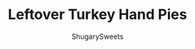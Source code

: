 ---
layout: ../../layouts/MarkdownPostLayout.astro
title: Leftover Turkey Hand Pies
author: ShugarySweets
pubDate: 2021-11-08
description: "This Turkey Hand Pies recipe is a tasty and creative idea for using leftover turkey! Grab some puff pastry and make these savory hand pies to enjoy over the holiday weekend."
image_url: https://www.shugarysweets.com/wp-content/uploads/2021/11/turkey-hand-pies-facebook.jpg
tags: ["Main Dish","American"]
calories: 157
protein: 11
carbohydrates: 11
fats: 7
fiber: 1
ingredients: ["2 Tablespoons unsalted butter","⅓ cup diced celery (about 1 medium rib)","⅓ cup diced carrot (about 1 medium carrot)","⅓ cup diced yellow onion (about ½ of a small onion)","2 cloves of garlic, minced","⅓ cup all-purpose flour","1 cup chicken broth","¾ cup milk","1 teaspoon dried thyme","1 teaspoon kosher salt","½ teaspoon black pepper","⅓ cup frozen peas","2 ½ cups turkey, cooked and diced","2 boxes (17.6 oz easch) puff pastry","1 large egg","1 Tablespoon water","Fresh thyme and parsley for garnish"]
serves: 12
time: "40 minutes"
prepTime: "10 minutes"
instructions: ["Preheat oven to 375℉.  Line a large baking sheet with parchment paper and set aside.","In a medium saucepan, melt butter. Add onion, celery and carrots and saute over medium heat until softened.","Add garlic and saute until fragrant, about 1 minute.","Stir in flour. Add chicken broth, milk, thyme, salt and pepper and stir to combine. Bring to a boil and then heat until thickened, stirring constantly (about 2 minutes).","Stir in frozen peas and turkey. Set aside.","Combine egg and water in a small bowl. Set aside.","Unroll 1 sheet of thawed puff pastry and cut into 6 equal rectangles.","Place the rectangles on the lined baking sheet, about 2 inches apart.","Spoon about 2 Tablespoons of filling into the centers of the rectangles.","Brush the outer edges of the rectangle with egg wash.","Unroll the second sheet of puff pastry, cutting into 6 equal rectangles and using one piece to cover the filling.","Press the 4 edges together with the tines of a fork. Cut slits for venting and brush the tops with the egg wash. Repeat with second box of pastry.","Bake for 30-35 minutes.","Garnish with parsley or fresh thyme. Serve with turkey gravy if desired."]
nutrition: ["157 calories","11 grams carbohydrates","60 milligrams cholesterol","7 grams fat","1 grams fiber","11 grams protein","4 grams saturated fat","282 grams sodium","4 grams sugar","0 grams trans fat","3 grams unsaturated fat"]
---